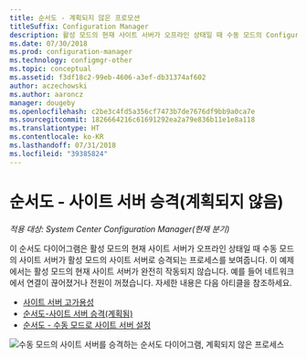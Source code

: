 ```yaml
---
title: 순서도 - 계획되지 않은 프로모션
titleSuffix: Configuration Manager
description: 활성 모드의 현재 사이트 서버가 오프라인 상태일 때 수동 모드의 Configuration Manager 사이트 서버가 활성으로 승격되는 방법에 대한 순서도 다이어그램입니다.
ms.date: 07/30/2018
ms.prod: configuration-manager
ms.technology: configmgr-other
ms.topic: conceptual
ms.assetid: f3df18c2-99eb-4606-a3ef-db31374af602
author: aczechowski
ms.author: aaroncz
manager: dougeby
ms.openlocfilehash: c2be3c4fd5a356cf7473b7de7676df9bb9a0ca7e
ms.sourcegitcommit: 1826664216c61691292ea2a79e836b11e1e8a118
ms.translationtype: HT
ms.contentlocale: ko-KR
ms.lasthandoff: 07/31/2018
ms.locfileid: "39385824"
---
```

# <a name="flowchart---promote-site-server-unplanned"></a>순서도 - 사이트 서버 승격(계획되지 않음)

*적용 대상: System Center Configuration Manager(현재 분기)*

이 순서도 다이어그램은 활성 모드의 현재 사이트 서버가 오프라인 상태일 때 수동 모드의 사이트 서버가 활성 모드의 사이트 서버로 승격되는 프로세스를 보여줍니다. 이 예제에서는 활성 모드의 현재 사이트 서버가 완전히 작동되지 않습니다. 예를 들어 네트워크에서 연결이 끊어졌거나 전원이 꺼졌습니다. 자세한 내용은 다음 아티클을 참조하세요.  
- [사이트 서버 고가용성](/sccm/core/servers/deploy/configure/site-server-high-availability)  
- [순서도-사이트 서버 승격(계획됨)](/sccm/core/servers/deploy/configure/promote-site-server-flowchart)  
- [순서도 - 수동 모드로 사이트 서버 설정](/sccm/core/servers/deploy/configure/passive-site-server-flowchart)  

![수동 모드의 사이트 서버를 승격하는 순서도 다이어그램, 계획되지 않은 프로세스](media/promote-site-server-unplanned-flowchart.png)